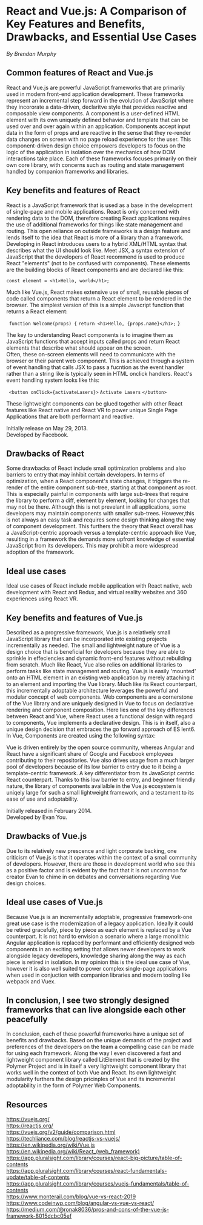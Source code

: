 # React and Vue.js: A Comparison of Key Features and Benefits, Drawbacks, and Essential Use Cases  
*By Brendan Murphy*

## Common features of React and Vue.js
React and Vue.js are powerful JavaScript frameworks that are primarily used in modern front-end application development. These frameworks represent an incremental step forward in the evolution of JavaScript where they incororate a data-driven, declaritve style that provides reactive and composable view components. A component is a user-defined HTML element with its own uniquely defined behavior and template that can be used over and over again within an application. Components accept input data in the form of props and are reactive in the sense that they re-render data changes on screen with no page reload experience for the user. This component-driven design choice empowers developers to focus on the logic of the application in isolation over the mechanics of how DOM interactions take place. Each of these frameworks focuses primarily on their own core library, with concerns such as routing and state management handled by companion frameworks and libraries.  

## Key benefits and features of React
React is a JavaScript framework that is used as a base in the development of single-page and mobile applications. React is only concerned with rendering data to the DOM, therefore creating React applications requires the use of additional frameworks for things like state management and routing. This open reliance on outside frameworks is a design feature and lends itself to the idea that React is more of a library than a framework. Developing in React introduces users to a hybrid XML/HTML syntax that describes what the UI should look like. Meet JSX, a syntax extension of JavaScript that the developers of React recommend is used to produce React "elements" (not to be confused with components). These elements are the building blocks of React components and are declared like this:   

```const element = <h1>Hello, world</h1>;```

Much like Vue.js, React makes extensive use of small, reusable pieces of code called components that return a React element to be rendered in the browser. The simplest version of this is a simple Javscript function that returns a React element: 

``` function Welcome(props) {```
```return <h1>Hello, {props.name}</h1>;```
```} ```

The key to understanding React components is to imagine them as JavaScript functions that accept inputs called props and return React elements that describe what should appear on the screen.  
Often, these on-screen elements will need to communicate with the browser or their parent web component. This is achieved through a system of event handling that calls JSX to pass a fucntion as the event handler rather than a string like is typically seen in HTML onclick handlers. React's event handling system looks like this:

``` <button onClick={activateLasers}>```
```Activate Lasers```
```</button> ```

These lightweight components can be glued together with other React features like React native and React VR to power unique Single Page Applications that are both performant and reactive.

Initially release on May 29, 2013.  
Developed by Facebook.   

## Drawbacks of React
Some drawbacks of React include small optimization problems and also barriers to entry that may inhibit certain developers. In terms of optimization, when a React component's state changes, it triggers the re-render of the entire component sub-tree, starting at that component as root. This is especially painful in components with large sub-trees that require the library to perform a diff, element by element, looking for changes that may not be there. Although this is not prevelant in all applications, some developers may maintain components with smaller sub-trees. However,this is not always an easy task and requires some design thinking along the way of component development. This furthers the theory that React overall has a JavaScript-centric approach versus a template-centric approach like Vue, resulting in a framework the demands more upfront knowledge of essential JavaScript from its developers. This may prohibit a more widespread adoption of the framework.

## Ideal use cases
Ideal use cases of React include mobile application with React native, web development with React and Redux, and virtual reality websites and 360 experiences using React VR.  

## Key benefits and features of Vue.js  
Described as a progressive framework, Vue.js is a relatively small JavaScript library that can be incorporated into existing projects incrementally as needed. The small and lightweight nature of Vue is a design choice that is beneficial for developers because they are able to sprinkle in effeciencies and dynamic front-end features without rebuilding from scratch. Much like React, Vue also relies on additional libraries to perform tasks like state management and routing. Vue.js is easily 'mounted' onto an HTML element in an existing web application by merely attaching it to an element and importing the Vue library. Much like its React counterpart, this incrementally adoptable architecture leverages the powerful and modular concept of web components. Web components are a cornerstone of the Vue library and are uniquely designed in Vue to focus on declarative rendering and component composition. Here lies one of the key differences between React and Vue, where React uses a functional design with regard to components, Vue implements a declarative design. This is in itself, also a unique design decision that embraces the go forward approach of ES lent6. In Vue, Components are created using the following syntax:  

Vue is driven entirely by the open source community, whereas Angular and React have a significant share of Google and Facebook employees contributing to their repositories. Vue also drives usage from a much larger pool of developers because of its low barrier to entry due to it being a template-centric framework. A key differentiator from its JavaScript centric React counterpart. Thanks to this low barrier to entry, and beginner friendly nature, the library of components availalble in the Vue.js ecosystem is uniqely large for such a small lightweight framework, and a testament to its ease of use and adoptability.  

Initially released in February 2014.  
Developed by Evan You.    

## Drawbacks of Vue.js  
Due to its relatively new prescence and light corporate backing, one criticism of Vue.js is that it operates within the context of a small community of developers. However, there are those in development world who see this as a positive factor and is evident by the fact that it is not uncommon for creator Evan to chime in on debates and conversations regarding Vue design choices.

## Ideal use cases of Vue.js  
Because Vue.js is an incrementally adoptable, progressive framework-one great use case is the modernization of a legacy application. Ideally it could be retired gracefully, piece by piece as each element is replaced by a Vue counterpart. It is not hard to envision a scenario where a large monolithic Angular application is replaced by performant and efficiently designed web components in an exciting setting that allows newer developers to work alongside legacy developers, knowledge sharing along the way as each piece is retired in isolation. In my opinion this is the ideal use case of Vue, however it is also well suited to power complex single-page applications when used in conjuction with companion libraries and modern tooling like webpack and Vuex.

## In conclusion, I see two strongly designed frameworks that can live alongside each other peacefully
In conclusion, each of these powerful frameworks have a unique set of benefits and drawbacks. Based on the unique demands of the project and preferences of the developers on the team a compelling case can be made for using each framework. Along the way I even discovered a fast and lightweight component library called LitElement that is created by the Polymer Project and is in itself a very lightweight component library that works well in the context of both Vue and React. Its own lightweight modularity furthers the design pricinples of Vue and its incremental adoptability in the form of Polymer Web Components.

## Resources  
https://vuejs.org/  
https://reactjs.org/  
https://vuejs.org/v2/guide/comparison.html  
https://techliance.com/blog/reactjs-vs-vuejs/  
https://en.wikipedia.org/wiki/Vue.js  
https://en.wikipedia.org/wiki/React_(web_framework)   
https://app.pluralsight.com/library/courses/react-big-picture/table-of-contents  
https://app.pluralsight.com/library/courses/react-fundamentals-update/table-of-contents  
https://app.pluralsight.com/library/courses/vuejs-fundamentals/table-of-contents  
https://www.monterail.com/blog/vue-vs-react-2019  
https://www.codeinwp.com/blog/angular-vs-vue-vs-react/  
https://medium.com/@ronak8036/pros-and-cons-of-the-vue-js-framework-8015dcbc05ef


